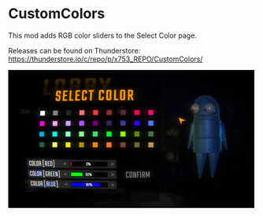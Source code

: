 # CustomColors

This mod adds RGB color sliders to the Select Color page.

Releases can be found on Thunderstore:
https://thunderstore.io/c/repo/p/x753_REPO/CustomColors/

![Example screenshot of the Select Color page](https://raw.githubusercontent.com/x753/REPO-CustomColors/refs/heads/main/example-screenshot.png)
